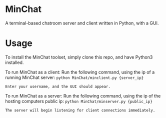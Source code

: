 # MinChat
A terminal-based chatroom server and client written in Python, with a GUI.

# Usage
To install the MinChat toolset, simply clone this repo, and have Python3 installed.

To run MinChat as a client:
    Run the following command, using the ip of a running MinChat server:
    `python MinChat/minclient.py {server_ip}`

    Enter your username, and the GUI should appear.

To run MinChat as a server:
    Run the following command, using the ip of the hosting computers public ip:
    `python MinChat/minserver.py {public_ip}`

    The server will begin listening for client connections immediately.

